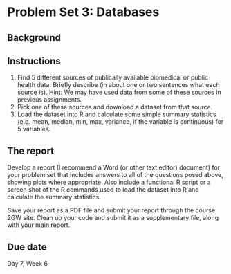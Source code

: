 # Problem Set 3: Databases

## Background


## Instructions

1. Find 5 different sources of publically available biomedical or public health data. Briefly describe (in about one or two sentences what each source is). Hint: We may have used data from some of these sources in previous assignments.
2. Pick one of these sources and download a dataset from that source.
3. Load the dataset into R and calculate some simple summary statistics (e.g. mean, median, min, max, variance, if the variable is continuous) for 5 variables.


## The report

Develop a report (I recommend a Word (or other text editor) document) for your problem set that includes answers to all of the questions posed above, showing plots where appropriate. Also include a functional R script or a screen shot of the R commands used to load the dataset into R and calculate the summary statistics.

Save your report as a PDF file and submit your report through the course 2GW site. Clean up your code and submit it as a supplementary file, along with your main report.

## Due date

Day 7, Week 6

